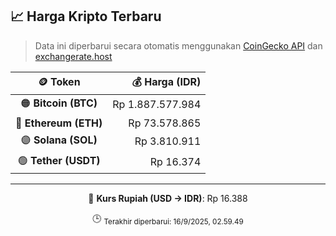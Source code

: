 

<!-- HARGA_KRIPTO -->
## 📈 Harga Kripto Terbaru

> Data ini diperbarui secara otomatis menggunakan [CoinGecko API](https://www.coingecko.com/) dan [exchangerate.host](https://exchangerate.host/)

<div align="center">

| 🪙 Token | 💰 Harga (IDR) |
|:------:|---------------:|
| 🟠 **Bitcoin (BTC)**   | Rp 1.887.577.984 |
| 🔵 **Ethereum (ETH)**  | Rp 73.578.865 |
| 🟣 **Solana (SOL)**    | Rp 3.810.911 |
| 🟢 **Tether (USDT)**   | Rp 16.374 |

---

💱 **Kurs Rupiah (USD → IDR)**: Rp 16.388

🕒 <sub>Terakhir diperbarui: 16/9/2025, 02.59.49</sub>

</div>
<!-- /HARGA_KRIPTO -->